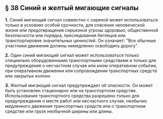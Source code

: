 ## § 38 Синий и желтый мигающие сигналы

**1.** Синий мигающий сигнал совместно с сиреной может использоваться только в условиях особой срочности, для спасения человеческой жизни или предотвращения серьезной угрозы здоровью, общественной безопасности или порядка, преследования беглецов или транспортировке значительных ценностей.
Он означает: "Все обычные участники движения должны немедленно освободить дорогу".

**2.** Один синий мигающий сигнал может использоваться только специально оборудованными транспортными средствами и только для предупреждения о несчастном случае или ином оперативном событии, при оперативном движении или сопровождении транспортных средств или закрытых колонн.

**3.** Желтый мигающий сигнал предупреждает об опасности. Он может быть установлен стационарно или на транспортном средстве. Использование транспортного средства разрешено только для предупреждения о месте работ или несчастного случая, необычно медленного движения транспортных средств или о транспортном средстве или грузе необычной ширины или длины.